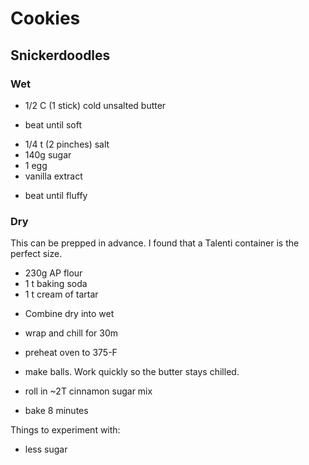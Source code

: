 # Cookies

## Snickerdoodles

### Wet

+ 1/2 C (1 stick) cold unsalted butter
- beat until soft
+ 1/4 t (2 pinches) salt
+ 140g sugar
+ 1 egg
+ vanilla extract
- beat until fluffy

### Dry

This can be prepped in advance. I found that a Talenti container is the perfect
size.

+ 230g AP flour
+ 1 t baking soda
+ 1 t cream of tartar

- Combine dry into wet
- wrap and chill for 30m

- preheat oven to 375-F
- make balls. Work quickly so the butter stays chilled.
- roll in ~2T cinnamon sugar mix
- bake 8 minutes

Things to experiment with:
- less sugar
